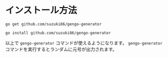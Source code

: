 # インストール方法

```
go get github.com/suzuki86/gengo-generator
```

```
go install github.com/suzuki86/gengo-generator
```

以上で `gengo-generator` コマンドが使えるようになります。 `gengo-generator` コマンドを実行するとランダムに元号が出力されます。